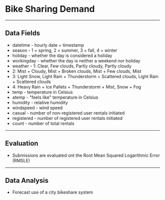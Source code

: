 # Bike Sharing Demand
***

## Data Fields
 - datetime - hourly date + timestamp  
 - season -  1 = spring, 2 = summer, 3 = fall, 4 = winter 
 - holiday - whether the day is considered a holiday
 - workingday - whether the day is neither a weekend nor holiday
 - weather - 1: Clear, Few clouds, Partly cloudy, Partly cloudy
 - 2: Mist + Cloudy, Mist + Broken clouds, Mist + Few clouds, Mist
 - 3: Light Snow, Light Rain + Thunderstorm + Scattered clouds, Light Rain + Scattered clouds
 - 4: Heavy Rain + Ice Pallets + Thunderstorm + Mist, Snow + Fog 
 - temp - temperature in Celsius
 - atemp - "feels like" temperature in Celsius
 - humidity - relative humidity
 - windspeed - wind speed
 - casual - number of non-registered user rentals initiated
 - registered - number of registered user rentals initiated
 - count - number of total rentals

***
## Evaluation 
 - Submissions are evaluated ont the Root Mean Squared Logarithmic Error (RMSLE)

***
## Data Analysis
 - Forecast use of a city bikeshare system
